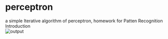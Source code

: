 # perceptron
a simple Iterative algorithm of perceptron, homework for Patten Recognition Introduction\
![output](https://github.com/Levishery/perceptron/blob/master/%20%E8%BE%93%E5%87%BA.png)
